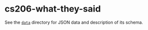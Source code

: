 # cs206-what-they-said

See the [`data`](https://github.com/alexanderjhurtado/cs206-what-they-said/tree/main/what-they-said/src/data) directory for JSON data and description of its schema.
